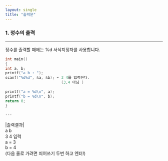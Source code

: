 ```yaml
---
layout: single
title: "출력문"
---
```


### 1. 정수의 출력
---
정수를 출력할 때에는 %d 서식지정자를 사용합니다.
~~~c
int main()
{
int a, b;
printf("a b : ");
scanf("%d%d", &a, &b); ← 3 4를 입력한다.  
                         (3,4 아님 )
  
printf("a = %d\n", a);
printf("b = %d\n", b);
return 0;
} 

---
~~~
|출력결과|  
a b  
3 4 입력  
a = 3  
b = 4  
(다음 줄로 가려면 띄어쓰기 두번 하고 엔터!)
